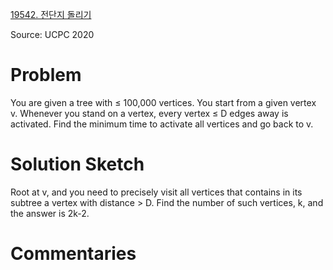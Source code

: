 [19542. 전단지 돌리기](https://www.acmicpc.net/problem/19542)

Source: UCPC 2020


# Problem

You are given a tree with ≤ 100,000 vertices. You start from a given vertex v. Whenever you stand on a vertex, every vertex ≤ D edges away is activated. Find the minimum time to activate all vertices and go back to v.

# Solution Sketch

Root at v, and you need to precisely visit all vertices that contains in its subtree a vertex with distance > D. Find the number of such vertices, k, and the answer is 2k-2.

# Commentaries

